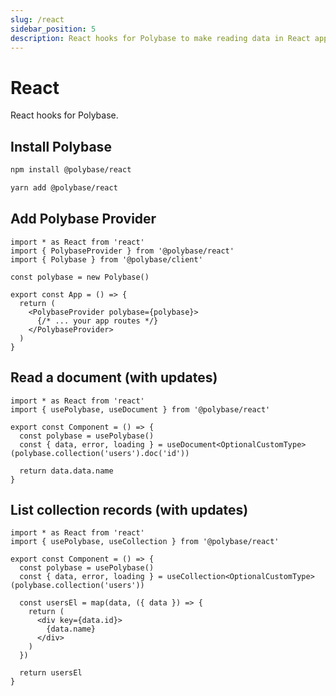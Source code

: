 ```yaml
---
slug: /react
sidebar_position: 5
description: React hooks for Polybase to make reading data in React applications simple and easy. You can listen to changes and have your component update on every change.
---
```


# React

React hooks for Polybase.


## Install Polybase

```bash
npm install @polybase/react
```
```bash
yarn add @polybase/react
```


## Add Polybase Provider

```tsx
import * as React from 'react'
import { PolybaseProvider } from '@polybase/react'
import { Polybase } from '@polybase/client'

const polybase = new Polybase()

export const App = () => {
  return (
    <PolybaseProvider polybase={polybase}>
      {/* ... your app routes */}
    </PolybaseProvider>
  )
}
```

## Read a document (with updates)

```tsx
import * as React from 'react'
import { usePolybase, useDocument } from '@polybase/react'

export const Component = () => {
  const polybase = usePolybase()
  const { data, error, loading } = useDocument<OptionalCustomType>(polybase.collection('users').doc('id'))

  return data.data.name
}
```


## List collection records (with updates)

```tsx
import * as React from 'react'
import { usePolybase, useCollection } from '@polybase/react'

export const Component = () => {
  const polybase = usePolybase()
  const { data, error, loading } = useCollection<OptionalCustomType>(polybase.collection('users'))

  const usersEl = map(data, ({ data }) => {
    return (
      <div key={data.id}>
        {data.name}
      </div>
    )
  })

  return usersEl
}
```